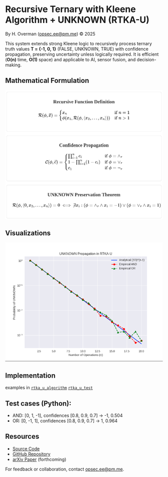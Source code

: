 # Recursive Ternary with Kleene Algorithm + UNKNOWN (RTKA-U)

By H. Overman ([opsec.ee@pm.me](mailto:opsec.ee@pm.me)) © 2025

This system extends strong Kleene logic to recursively process ternary truth values **T = {-1, 0, 1}** (FALSE, UNKNOWN, TRUE) with confidence propagation, preserving uncertainty unless logically required. It is efficient (**O(n)** time, **O(1)** space) and applicable to AI, sensor fusion, and decision-making.

<h2>Mathematical Formulation</h2>
<div align="center">
  <img src="https://github.com/opsec-ee/rtka-u/blob/main/images/rtka-u.png" alt="RTKA-U Mathematical Formulations" />
</div>
<h2>Visualizations</h2>
<div align="center">
<img src="https://github.com/opsec-ee/rtka-u/blob/main/images/unknown_propagation.png" alt="UNKNOWN Propagation Plot" style="max-width: 100%;">
</div>

## Implementation

examples in [`rtka_u_algorithm`](code/rtka_u_improved.py)
            [`rtka_u_test`](code/test_rtka_u_improved.py)

## Test cases (Python):

- AND: [0, 1, -1], confidences [0.8, 0.9, 0.7] → -1, 0.504
- OR: [0, -1, 1], confidences [0.8, 0.9, 0.7] → 1, 0.964

## Resources

- [Source Code](ternary_logic.py)
- [GitHub Repository](https://github.com/yourusername/rtka-u)
- [arXiv Paper](https://arxiv.org/abs/XXXX.XXXXX) (forthcoming)

For feedback or collaboration, contact <opsec.ee@pm.me>.
